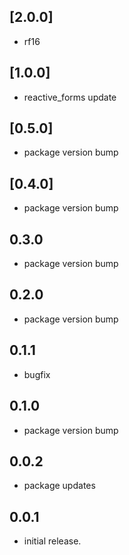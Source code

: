 ## [2.0.0]

* rf16

## [1.0.0]

* reactive_forms update

## [0.5.0]

* package version bump

## [0.4.0]

* package version bump

## 0.3.0

* package version bump

## 0.2.0

* package version bump

## 0.1.1

* bugfix

## 0.1.0

* package version bump

## 0.0.2

* package updates

## 0.0.1

* initial release.
